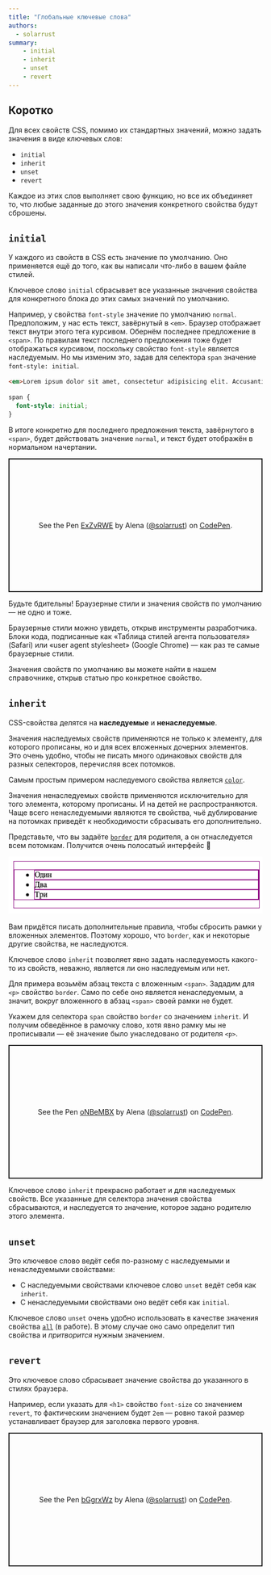 ```yaml
---
title: "Глобальные ключевые слова"
authors:
  - solarrust
summary:
    - initial
    - inherit
    - unset
    - revert
---
```


## Коротко

Для всех свойств CSS, помимо их стандартных значений, можно задать значения в виде ключевых слов:

- `initial`
- `inherit`
- `unset`
- `revert`

Каждое из этих слов выполняет свою функцию, но все их объединяет то, что любые заданные до этого значения конкретного свойства будут сброшены.

## `initial`

У каждого из свойств в CSS есть значение по умолчанию. Оно применяется ещё до того, как вы написали что-либо в вашем файле стилей.

Ключевое слово `initial` сбрасывает все указанные значения свойства для конкретного блока до этих самых значений по умолчанию.

Например, у свойства `font-style` значение по умолчанию `normal`. Предположим, у нас есть текст, завёрнутый в `<em>`. Браузер отображает текст внутри этого тега курсивом. Обернём последнее предложение в `<span>`. По правилам текст последнего предложения тоже будет отображаться курсивом, поскольку свойство `font-style` является наследуемым. Но мы изменим это, задав для селектора `span` значение `font-style: initial`.

```html
<em>Lorem ipsum dolor sit amet, consectetur adipisicing elit. Accusantium quis quos soluta officia quod ipsum, molestias tempore blanditiis, earum obcaecati quas nostrum sint explicabo maiores eos in? <span>Unde, dignissimos veniam.</span></em>
```

```css
span {
  font-style: initial;
}
```

В итоге конкретно для последнего предложения текста, завёрнутого в `<span>`, будет действовать значение `normal`, и текст будет отображён в нормальном начертании.

<p class="codepen" data-height="265" data-theme-id="dark" data-default-tab="css,result" data-user="solarrust" data-slug-hash="ExZvRWE" style="height: 265px; box-sizing: border-box; display: flex; align-items: center; justify-content: center; border: 2px solid; margin: 1em 0; padding: 1em;" data-pen-title="ExZvRWE">
  <span>See the Pen <a href="https://codepen.io/solarrust/pen/ExZvRWE">
  ExZvRWE</a> by Alena (<a href="https://codepen.io/solarrust">@solarrust</a>)
  on <a href="https://codepen.io">CodePen</a>.</span>
</p>

Будьте бдительны! Браузерные стили и значения свойств по умолчанию — не одно и тоже.

Браузерные стили можно увидеть, открыв инструменты разработчика. Блоки кода, подписанные как «Таблица стилей агента пользователя» (Safari) или «user agent stylesheet» (Google Chrome) — как раз те самые браузерные стили.

Значения свойств по умолчанию вы можете найти в нашем справочнике, открыв статью про конкретное свойство.

## `inherit`

CSS-свойства делятся на **наследуемые** и **ненаследуемые**.

Значения наследуемых свойств применяются не только к элементу, для которого прописаны, но и для всех вложенных дочерних элементов. Это очень удобно, чтобы не писать много одинаковых свойств для разных селекторов, перечисляя всех потомков.

Самым простым примером наследуемого свойства является [`color`](/css/color).

Значения ненаследуемых свойств применяются исключительно для того элемента, которому прописаны. И на детей не распространяются. Чаще всего ненаследуемыми являются те свойства, чьё дублирование на потомках приведёт к необходимости сбрасывать его дополнительно.

Представьте, что вы задаёте [`border`](/css/border) для родителя, а он отнаследуется всем потомкам. Получится очень полосатый интерфейс 🦓

![Блок с вложенным списком, каждый элемент обведён рамкой](images/inherited-border.png)

Вам придётся писать дополнительные правила, чтобы сбросить рамки у вложенных элементов. Поэтому хорошо, что `border`, как и некоторые другие свойства, не наследуются.

Ключевое слово `inherit` позволяет явно задать наследуемость какого-то из свойств, неважно, является ли оно наследуемым или нет.

Для примера возьмём абзац текста с вложенным `<span>`. Зададим для `<p>` свойство `border`. Само по себе оно является ненаследуемым, а значит, вокруг вложенного в абзац `<span>` своей рамки не будет.

Укажем для селектора `span` свойство `border` со значением `inherit`. И получим обведённое в рамочку слово, хотя явно рамку мы не прописывали — её значение было унаследовано от родителя `<p>`.

<p class="codepen" data-height="265" data-theme-id="dark" data-default-tab="css,result" data-user="solarrust" data-slug-hash="oNBeMBX" style="height: 265px; box-sizing: border-box; display: flex; align-items: center; justify-content: center; border: 2px solid; margin: 1em 0; padding: 1em;" data-pen-title="oNBeMBX">
  <span>See the Pen <a href="https://codepen.io/solarrust/pen/oNBeMBX">
  oNBeMBX</a> by Alena (<a href="https://codepen.io/solarrust">@solarrust</a>)
  on <a href="https://codepen.io">CodePen</a>.</span>
</p>

Ключевое слово `inherit` прекрасно работает и для наследуемых свойств. Все указанные для селектора значения свойства сбрасываются, и наследуется то значение, которое задано родителю этого элемента.

## `unset`

Это ключевое слово ведёт себя по-разному с наследуемыми и ненаследуемыми свойствами:

- С наследуемыми свойствами ключевое слово `unset` ведёт себя как `inherit`.
- С ненаследуемыми свойствами оно ведёт себя как `initial`.

Ключевое слово `unset` очень удобно использовать в качестве значения свойства [`all`](/css/doka/all) (в работе). В этому случае оно само определит тип свойства и _притворится_ нужным значением.

## `revert`

Это ключевое слово сбрасывает значение свойства до указанного в стилях браузера.

Например, если указать для `<h1>` свойство `font-size` со значением `revert`, то фактическим значением будет `2em` — ровно такой размер устанавливает браузер для заголовка первого уровня.

<p class="codepen" data-height="265" data-theme-id="dark" data-default-tab="css,result" data-user="solarrust" data-slug-hash="bGgrxWz" style="height: 265px; box-sizing: border-box; display: flex; align-items: center; justify-content: center; border: 2px solid; margin: 1em 0; padding: 1em;" data-pen-title="bGgrxWz">
  <span>See the Pen <a href="https://codepen.io/solarrust/pen/bGgrxWz">
  bGgrxWz</a> by Alena (<a href="https://codepen.io/solarrust">@solarrust</a>)
  on <a href="https://codepen.io">CodePen</a>.</span>
</p>
<script async src="https://cpwebassets.codepen.io/assets/embed/ei.js"></script>
